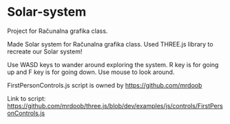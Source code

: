 # Solar-system
Project for Računalna grafika class.

Made Solar system for Računalna grafika class. Used THREE.js library to recreate our Solar system!

Use WASD keys to wander around exploring the system. R key is for going up and F key is for going down. Use mouse to look around.

FirstPersonControls.js script is owned by https://github.com/mrdoob

Link to script: https://github.com/mrdoob/three.js/blob/dev/examples/js/controls/FirstPersonControls.js
